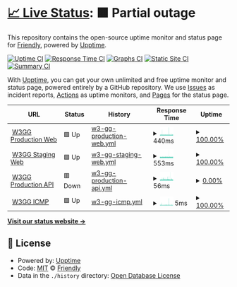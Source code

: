 # [📈 Live Status](https://friesipayung.github.io/uptime-w3gg): <!--live status--> **🟧 Partial outage**

This repository contains the open-source uptime monitor and status page for [Friendly](https://friesipayung.github.io/uptime-w3gg), powered by [Upptime](https://github.com/upptime/upptime).

[![Uptime CI](https://github.com/friesipayung/uptime-w3gg/workflows/Uptime%20CI/badge.svg)](https://github.com/friesipayung/uptime-w3gg/actions?query=workflow%3A%22Uptime+CI%22)
[![Response Time CI](https://github.com/friesipayung/uptime-w3gg/workflows/Response%20Time%20CI/badge.svg)](https://github.com/friesipayung/uptime-w3gg/actions?query=workflow%3A%22Response+Time+CI%22)
[![Graphs CI](https://github.com/friesipayung/uptime-w3gg/workflows/Graphs%20CI/badge.svg)](https://github.com/friesipayung/uptime-w3gg/actions?query=workflow%3A%22Graphs+CI%22)
[![Static Site CI](https://github.com/friesipayung/uptime-w3gg/workflows/Static%20Site%20CI/badge.svg)](https://github.com/friesipayung/uptime-w3gg/actions?query=workflow%3A%22Static+Site+CI%22)
[![Summary CI](https://github.com/friesipayung/uptime-w3gg/workflows/Summary%20CI/badge.svg)](https://github.com/friesipayung/uptime-w3gg/actions?query=workflow%3A%22Summary+CI%22)

With [Upptime](https://upptime.js.org), you can get your own unlimited and free uptime monitor and status page, powered entirely by a GitHub repository. We use [Issues](https://github.com/friesipayung/uptime-w3gg/issues) as incident reports, [Actions](https://github.com/friesipayung/uptime-w3gg/actions) as uptime monitors, and [Pages](https://friesipayung.github.io/uptime-w3gg) for the status page.

<!--start: status pages-->
<!-- This summary is generated by Upptime (https://github.com/upptime/upptime) -->
<!-- Do not edit this manually, your changes will be overwritten -->
<!-- prettier-ignore -->
| URL | Status | History | Response Time | Uptime |
| --- | ------ | ------- | ------------- | ------ |
| <img alt="" src="https://t3.gstatic.com/faviconV2?client=SOCIAL&type=FAVICON&fallback_opts=TYPE,SIZE,URL&url=http://w3gg.io&size=128" height="13"> [W3GG Production Web](https://w3gg.io) | 🟩 Up | [w3-gg-production-web.yml](https://github.com/friesipayung/uptime-w3gg/commits/HEAD/history/w3-gg-production-web.yml) | <details><summary><img alt="Response time graph" src="./graphs/w3-gg-production-web/response-time-week.png" height="20"> 440ms</summary><br><a href="https://friesipayung.github.io/uptime-w3gg/history/w3-gg-production-web"><img alt="Response time 906" src="https://img.shields.io/endpoint?url=https%3A%2F%2Fraw.githubusercontent.com%2Ffriesipayung%2Fuptime-w3gg%2FHEAD%2Fapi%2Fw3-gg-production-web%2Fresponse-time.json"></a><br><a href="https://friesipayung.github.io/uptime-w3gg/history/w3-gg-production-web"><img alt="24-hour response time 414" src="https://img.shields.io/endpoint?url=https%3A%2F%2Fraw.githubusercontent.com%2Ffriesipayung%2Fuptime-w3gg%2FHEAD%2Fapi%2Fw3-gg-production-web%2Fresponse-time-day.json"></a><br><a href="https://friesipayung.github.io/uptime-w3gg/history/w3-gg-production-web"><img alt="7-day response time 440" src="https://img.shields.io/endpoint?url=https%3A%2F%2Fraw.githubusercontent.com%2Ffriesipayung%2Fuptime-w3gg%2FHEAD%2Fapi%2Fw3-gg-production-web%2Fresponse-time-week.json"></a><br><a href="https://friesipayung.github.io/uptime-w3gg/history/w3-gg-production-web"><img alt="30-day response time 463" src="https://img.shields.io/endpoint?url=https%3A%2F%2Fraw.githubusercontent.com%2Ffriesipayung%2Fuptime-w3gg%2FHEAD%2Fapi%2Fw3-gg-production-web%2Fresponse-time-month.json"></a><br><a href="https://friesipayung.github.io/uptime-w3gg/history/w3-gg-production-web"><img alt="1-year response time 907" src="https://img.shields.io/endpoint?url=https%3A%2F%2Fraw.githubusercontent.com%2Ffriesipayung%2Fuptime-w3gg%2FHEAD%2Fapi%2Fw3-gg-production-web%2Fresponse-time-year.json"></a></details> | <details><summary><a href="https://friesipayung.github.io/uptime-w3gg/history/w3-gg-production-web">100.00%</a></summary><a href="https://friesipayung.github.io/uptime-w3gg/history/w3-gg-production-web"><img alt="All-time uptime 99.59%" src="https://img.shields.io/endpoint?url=https%3A%2F%2Fraw.githubusercontent.com%2Ffriesipayung%2Fuptime-w3gg%2FHEAD%2Fapi%2Fw3-gg-production-web%2Fuptime.json"></a><br><a href="https://friesipayung.github.io/uptime-w3gg/history/w3-gg-production-web"><img alt="24-hour uptime 100.00%" src="https://img.shields.io/endpoint?url=https%3A%2F%2Fraw.githubusercontent.com%2Ffriesipayung%2Fuptime-w3gg%2FHEAD%2Fapi%2Fw3-gg-production-web%2Fuptime-day.json"></a><br><a href="https://friesipayung.github.io/uptime-w3gg/history/w3-gg-production-web"><img alt="7-day uptime 100.00%" src="https://img.shields.io/endpoint?url=https%3A%2F%2Fraw.githubusercontent.com%2Ffriesipayung%2Fuptime-w3gg%2FHEAD%2Fapi%2Fw3-gg-production-web%2Fuptime-week.json"></a><br><a href="https://friesipayung.github.io/uptime-w3gg/history/w3-gg-production-web"><img alt="30-day uptime 99.94%" src="https://img.shields.io/endpoint?url=https%3A%2F%2Fraw.githubusercontent.com%2Ffriesipayung%2Fuptime-w3gg%2FHEAD%2Fapi%2Fw3-gg-production-web%2Fuptime-month.json"></a><br><a href="https://friesipayung.github.io/uptime-w3gg/history/w3-gg-production-web"><img alt="1-year uptime 99.41%" src="https://img.shields.io/endpoint?url=https%3A%2F%2Fraw.githubusercontent.com%2Ffriesipayung%2Fuptime-w3gg%2FHEAD%2Fapi%2Fw3-gg-production-web%2Fuptime-year.json"></a></details>
| <img alt="" src="https://t3.gstatic.com/faviconV2?client=SOCIAL&type=FAVICON&fallback_opts=TYPE,SIZE,URL&url=http://w3gg.io&size=128" height="13"> [W3GG Staging Web](https://staging.w3gg.io) | 🟩 Up | [w3-gg-staging-web.yml](https://github.com/friesipayung/uptime-w3gg/commits/HEAD/history/w3-gg-staging-web.yml) | <details><summary><img alt="Response time graph" src="./graphs/w3-gg-staging-web/response-time-week.png" height="20"> 553ms</summary><br><a href="https://friesipayung.github.io/uptime-w3gg/history/w3-gg-staging-web"><img alt="Response time 604" src="https://img.shields.io/endpoint?url=https%3A%2F%2Fraw.githubusercontent.com%2Ffriesipayung%2Fuptime-w3gg%2FHEAD%2Fapi%2Fw3-gg-staging-web%2Fresponse-time.json"></a><br><a href="https://friesipayung.github.io/uptime-w3gg/history/w3-gg-staging-web"><img alt="24-hour response time 550" src="https://img.shields.io/endpoint?url=https%3A%2F%2Fraw.githubusercontent.com%2Ffriesipayung%2Fuptime-w3gg%2FHEAD%2Fapi%2Fw3-gg-staging-web%2Fresponse-time-day.json"></a><br><a href="https://friesipayung.github.io/uptime-w3gg/history/w3-gg-staging-web"><img alt="7-day response time 553" src="https://img.shields.io/endpoint?url=https%3A%2F%2Fraw.githubusercontent.com%2Ffriesipayung%2Fuptime-w3gg%2FHEAD%2Fapi%2Fw3-gg-staging-web%2Fresponse-time-week.json"></a><br><a href="https://friesipayung.github.io/uptime-w3gg/history/w3-gg-staging-web"><img alt="30-day response time 550" src="https://img.shields.io/endpoint?url=https%3A%2F%2Fraw.githubusercontent.com%2Ffriesipayung%2Fuptime-w3gg%2FHEAD%2Fapi%2Fw3-gg-staging-web%2Fresponse-time-month.json"></a><br><a href="https://friesipayung.github.io/uptime-w3gg/history/w3-gg-staging-web"><img alt="1-year response time 605" src="https://img.shields.io/endpoint?url=https%3A%2F%2Fraw.githubusercontent.com%2Ffriesipayung%2Fuptime-w3gg%2FHEAD%2Fapi%2Fw3-gg-staging-web%2Fresponse-time-year.json"></a></details> | <details><summary><a href="https://friesipayung.github.io/uptime-w3gg/history/w3-gg-staging-web">100.00%</a></summary><a href="https://friesipayung.github.io/uptime-w3gg/history/w3-gg-staging-web"><img alt="All-time uptime 99.97%" src="https://img.shields.io/endpoint?url=https%3A%2F%2Fraw.githubusercontent.com%2Ffriesipayung%2Fuptime-w3gg%2FHEAD%2Fapi%2Fw3-gg-staging-web%2Fuptime.json"></a><br><a href="https://friesipayung.github.io/uptime-w3gg/history/w3-gg-staging-web"><img alt="24-hour uptime 100.00%" src="https://img.shields.io/endpoint?url=https%3A%2F%2Fraw.githubusercontent.com%2Ffriesipayung%2Fuptime-w3gg%2FHEAD%2Fapi%2Fw3-gg-staging-web%2Fuptime-day.json"></a><br><a href="https://friesipayung.github.io/uptime-w3gg/history/w3-gg-staging-web"><img alt="7-day uptime 100.00%" src="https://img.shields.io/endpoint?url=https%3A%2F%2Fraw.githubusercontent.com%2Ffriesipayung%2Fuptime-w3gg%2FHEAD%2Fapi%2Fw3-gg-staging-web%2Fuptime-week.json"></a><br><a href="https://friesipayung.github.io/uptime-w3gg/history/w3-gg-staging-web"><img alt="30-day uptime 100.00%" src="https://img.shields.io/endpoint?url=https%3A%2F%2Fraw.githubusercontent.com%2Ffriesipayung%2Fuptime-w3gg%2FHEAD%2Fapi%2Fw3-gg-staging-web%2Fuptime-month.json"></a><br><a href="https://friesipayung.github.io/uptime-w3gg/history/w3-gg-staging-web"><img alt="1-year uptime 99.96%" src="https://img.shields.io/endpoint?url=https%3A%2F%2Fraw.githubusercontent.com%2Ffriesipayung%2Fuptime-w3gg%2FHEAD%2Fapi%2Fw3-gg-staging-web%2Fuptime-year.json"></a></details>
| <img alt="" src="https://t3.gstatic.com/faviconV2?client=SOCIAL&type=FAVICON&fallback_opts=TYPE,SIZE,URL&url=http://w3gg.io&size=128" height="13"> [W3GG Production API](https://w3gg.io/api/status) | 🟥 Down | [w3-gg-production-api.yml](https://github.com/friesipayung/uptime-w3gg/commits/HEAD/history/w3-gg-production-api.yml) | <details><summary><img alt="Response time graph" src="./graphs/w3-gg-production-api/response-time-week.png" height="20"> 56ms</summary><br><a href="https://friesipayung.github.io/uptime-w3gg/history/w3-gg-production-api"><img alt="Response time 238" src="https://img.shields.io/endpoint?url=https%3A%2F%2Fraw.githubusercontent.com%2Ffriesipayung%2Fuptime-w3gg%2FHEAD%2Fapi%2Fw3-gg-production-api%2Fresponse-time.json"></a><br><a href="https://friesipayung.github.io/uptime-w3gg/history/w3-gg-production-api"><img alt="24-hour response time 53" src="https://img.shields.io/endpoint?url=https%3A%2F%2Fraw.githubusercontent.com%2Ffriesipayung%2Fuptime-w3gg%2FHEAD%2Fapi%2Fw3-gg-production-api%2Fresponse-time-day.json"></a><br><a href="https://friesipayung.github.io/uptime-w3gg/history/w3-gg-production-api"><img alt="7-day response time 56" src="https://img.shields.io/endpoint?url=https%3A%2F%2Fraw.githubusercontent.com%2Ffriesipayung%2Fuptime-w3gg%2FHEAD%2Fapi%2Fw3-gg-production-api%2Fresponse-time-week.json"></a><br><a href="https://friesipayung.github.io/uptime-w3gg/history/w3-gg-production-api"><img alt="30-day response time 61" src="https://img.shields.io/endpoint?url=https%3A%2F%2Fraw.githubusercontent.com%2Ffriesipayung%2Fuptime-w3gg%2FHEAD%2Fapi%2Fw3-gg-production-api%2Fresponse-time-month.json"></a><br><a href="https://friesipayung.github.io/uptime-w3gg/history/w3-gg-production-api"><img alt="1-year response time 238" src="https://img.shields.io/endpoint?url=https%3A%2F%2Fraw.githubusercontent.com%2Ffriesipayung%2Fuptime-w3gg%2FHEAD%2Fapi%2Fw3-gg-production-api%2Fresponse-time-year.json"></a></details> | <details><summary><a href="https://friesipayung.github.io/uptime-w3gg/history/w3-gg-production-api">0.00%</a></summary><a href="https://friesipayung.github.io/uptime-w3gg/history/w3-gg-production-api"><img alt="All-time uptime 85.49%" src="https://img.shields.io/endpoint?url=https%3A%2F%2Fraw.githubusercontent.com%2Ffriesipayung%2Fuptime-w3gg%2FHEAD%2Fapi%2Fw3-gg-production-api%2Fuptime.json"></a><br><a href="https://friesipayung.github.io/uptime-w3gg/history/w3-gg-production-api"><img alt="24-hour uptime 0.00%" src="https://img.shields.io/endpoint?url=https%3A%2F%2Fraw.githubusercontent.com%2Ffriesipayung%2Fuptime-w3gg%2FHEAD%2Fapi%2Fw3-gg-production-api%2Fuptime-day.json"></a><br><a href="https://friesipayung.github.io/uptime-w3gg/history/w3-gg-production-api"><img alt="7-day uptime 0.00%" src="https://img.shields.io/endpoint?url=https%3A%2F%2Fraw.githubusercontent.com%2Ffriesipayung%2Fuptime-w3gg%2FHEAD%2Fapi%2Fw3-gg-production-api%2Fuptime-week.json"></a><br><a href="https://friesipayung.github.io/uptime-w3gg/history/w3-gg-production-api"><img alt="30-day uptime 7.96%" src="https://img.shields.io/endpoint?url=https%3A%2F%2Fraw.githubusercontent.com%2Ffriesipayung%2Fuptime-w3gg%2FHEAD%2Fapi%2Fw3-gg-production-api%2Fuptime-month.json"></a><br><a href="https://friesipayung.github.io/uptime-w3gg/history/w3-gg-production-api"><img alt="1-year uptime 79.93%" src="https://img.shields.io/endpoint?url=https%3A%2F%2Fraw.githubusercontent.com%2Ffriesipayung%2Fuptime-w3gg%2FHEAD%2Fapi%2Fw3-gg-production-api%2Fuptime-year.json"></a></details>
| <img alt="" src="https://t3.gstatic.com/faviconV2?client=SOCIAL&type=FAVICON&fallback_opts=TYPE,SIZE,URL&url=http://w3gg.io&size=128" height="13"> [W3GG ICMP](w3gg.io) | 🟩 Up | [w3-gg-icmp.yml](https://github.com/friesipayung/uptime-w3gg/commits/HEAD/history/w3-gg-icmp.yml) | <details><summary><img alt="Response time graph" src="./graphs/w3-gg-icmp/response-time-week.png" height="20"> 5ms</summary><br><a href="https://friesipayung.github.io/uptime-w3gg/history/w3-gg-icmp"><img alt="Response time 5" src="https://img.shields.io/endpoint?url=https%3A%2F%2Fraw.githubusercontent.com%2Ffriesipayung%2Fuptime-w3gg%2FHEAD%2Fapi%2Fw3-gg-icmp%2Fresponse-time.json"></a><br><a href="https://friesipayung.github.io/uptime-w3gg/history/w3-gg-icmp"><img alt="24-hour response time 4" src="https://img.shields.io/endpoint?url=https%3A%2F%2Fraw.githubusercontent.com%2Ffriesipayung%2Fuptime-w3gg%2FHEAD%2Fapi%2Fw3-gg-icmp%2Fresponse-time-day.json"></a><br><a href="https://friesipayung.github.io/uptime-w3gg/history/w3-gg-icmp"><img alt="7-day response time 5" src="https://img.shields.io/endpoint?url=https%3A%2F%2Fraw.githubusercontent.com%2Ffriesipayung%2Fuptime-w3gg%2FHEAD%2Fapi%2Fw3-gg-icmp%2Fresponse-time-week.json"></a><br><a href="https://friesipayung.github.io/uptime-w3gg/history/w3-gg-icmp"><img alt="30-day response time 5" src="https://img.shields.io/endpoint?url=https%3A%2F%2Fraw.githubusercontent.com%2Ffriesipayung%2Fuptime-w3gg%2FHEAD%2Fapi%2Fw3-gg-icmp%2Fresponse-time-month.json"></a><br><a href="https://friesipayung.github.io/uptime-w3gg/history/w3-gg-icmp"><img alt="1-year response time 5" src="https://img.shields.io/endpoint?url=https%3A%2F%2Fraw.githubusercontent.com%2Ffriesipayung%2Fuptime-w3gg%2FHEAD%2Fapi%2Fw3-gg-icmp%2Fresponse-time-year.json"></a></details> | <details><summary><a href="https://friesipayung.github.io/uptime-w3gg/history/w3-gg-icmp">100.00%</a></summary><a href="https://friesipayung.github.io/uptime-w3gg/history/w3-gg-icmp"><img alt="All-time uptime 100.00%" src="https://img.shields.io/endpoint?url=https%3A%2F%2Fraw.githubusercontent.com%2Ffriesipayung%2Fuptime-w3gg%2FHEAD%2Fapi%2Fw3-gg-icmp%2Fuptime.json"></a><br><a href="https://friesipayung.github.io/uptime-w3gg/history/w3-gg-icmp"><img alt="24-hour uptime 100.00%" src="https://img.shields.io/endpoint?url=https%3A%2F%2Fraw.githubusercontent.com%2Ffriesipayung%2Fuptime-w3gg%2FHEAD%2Fapi%2Fw3-gg-icmp%2Fuptime-day.json"></a><br><a href="https://friesipayung.github.io/uptime-w3gg/history/w3-gg-icmp"><img alt="7-day uptime 100.00%" src="https://img.shields.io/endpoint?url=https%3A%2F%2Fraw.githubusercontent.com%2Ffriesipayung%2Fuptime-w3gg%2FHEAD%2Fapi%2Fw3-gg-icmp%2Fuptime-week.json"></a><br><a href="https://friesipayung.github.io/uptime-w3gg/history/w3-gg-icmp"><img alt="30-day uptime 100.00%" src="https://img.shields.io/endpoint?url=https%3A%2F%2Fraw.githubusercontent.com%2Ffriesipayung%2Fuptime-w3gg%2FHEAD%2Fapi%2Fw3-gg-icmp%2Fuptime-month.json"></a><br><a href="https://friesipayung.github.io/uptime-w3gg/history/w3-gg-icmp"><img alt="1-year uptime 100.00%" src="https://img.shields.io/endpoint?url=https%3A%2F%2Fraw.githubusercontent.com%2Ffriesipayung%2Fuptime-w3gg%2FHEAD%2Fapi%2Fw3-gg-icmp%2Fuptime-year.json"></a></details>

<!--end: status pages-->

[**Visit our status website →**](https://friesipayung.github.io/uptime-w3gg)

## 📄 License

- Powered by: [Upptime](https://github.com/upptime/upptime)
- Code: [MIT](./LICENSE) © [Friendly](https://friesipayung.github.io/uptime-w3gg)
- Data in the `./history` directory: [Open Database License](https://opendatacommons.org/licenses/odbl/1-0/)
